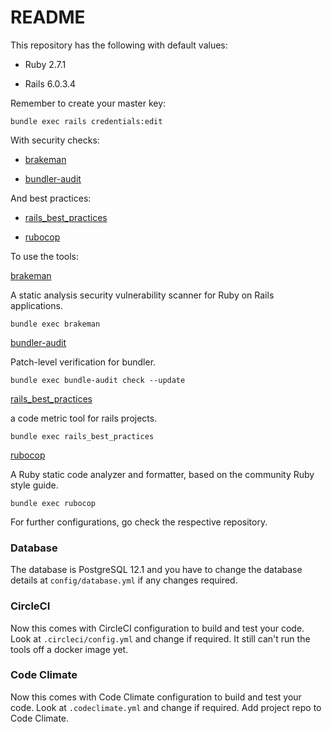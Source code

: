 # README

This repository has the following with default values:

* Ruby 2.7.1

* Rails 6.0.3.4

Remember to create your master key:

`bundle exec rails credentials:edit`

With security checks:

* [brakeman](https://github.com/presidentbeef/brakeman)

* [bundler-audit](https://github.com/rubysec/bundler-audit)

And best practices:

* [rails_best_practices](https://github.com/flyerhzm/rails_best_practices)

* [rubocop](https://www.github.com/rubocop-hq/rubocop)

To use the tools:

[brakeman](https://github.com/presidentbeef/brakeman)

A static analysis security vulnerability scanner for Ruby on Rails applications.

`bundle exec brakeman`

[bundler-audit](https://github.com/rubysec/bundler-audit)

Patch-level verification for bundler.

`bundle exec bundle-audit check --update`

[rails_best_practices](https://github.com/flyerhzm/rails_best_practices)

a code metric tool for rails projects.

`bundle exec rails_best_practices`

[rubocop](https://www.github.com/rubocop-hq/rubocop)

A Ruby static code analyzer and formatter, based on the community Ruby style guide.

`bundle exec rubocop`

For further configurations, go check the respective repository.

### Database

The database is PostgreSQL 12.1 and you have to change the database details at `config/database.yml` if any changes required.

### CircleCI

Now this comes with CircleCI configuration to build and test your code. Look at `.circleci/config.yml` and change if required. It still can't run the tools off a docker image yet.

### Code Climate

Now this comes with Code Climate configuration to build and test your code. Look at `.codeclimate.yml` and change if required. Add project repo to Code Climate.

